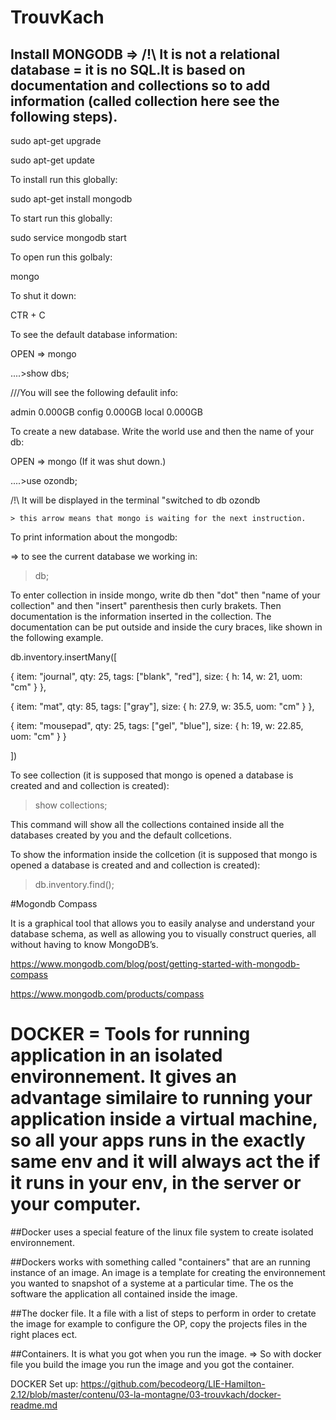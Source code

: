 # TrouvKach

## Install MONGODB => /!\ It is not a relational database = it is no SQL.It is based on documentation and collections so to add information (called collection here see the following steps).

sudo apt-get upgrade

sudo apt-get update

To install run this globally:

sudo apt-get install mongodb

To start run this globally:

sudo service mongodb start

To open run this golbaly:

mongo

To shut it down:

CTR + C

To see the default database information:

OPEN => mongo

....>show dbs;

///You will see the following defaulit info:

admin   0.000GB
config  0.000GB
local   0.000GB

To create a new database. Write the world use and then the name of your db:

OPEN => mongo (If it was shut down.)

....>use ozondb; 

/!\ It will be displayed in the terminal "switched to db ozondb

    > this arrow means that mongo is waiting for the next instruction.
    
 To print information about the mongodb:
 
 => to see the current database we working in:
 
 >db;
 
 To enter collection in inside mongo, write db then "dot" then "name of your collection" and then "insert"  parenthesis then curly brakets. Then documentation is the information inserted in the collection. The documentation can be put outside and inside the cury braces, like shown in the following example.
 
db.inventory.insertMany([

   { item: "journal", qty: 25, tags: ["blank", "red"], size: { h: 14, w: 21, uom: "cm" } },
   
   { item: "mat", qty: 85, tags: ["gray"], size: { h: 27.9, w: 35.5, uom: "cm" } },
   
   { item: "mousepad", qty: 25, tags: ["gel", "blue"], size: { h: 19, w: 22.85, uom: "cm" } }
   
])
 
 
To see collection (it is supposed that mongo is opened a database is created and and collection is created):

> show collections;

This command will show all the collections contained inside all the databases created by you and the default collcetions.

To show the information inside the collcetion (it is supposed that mongo is opened a database is created and and collection is created):

> db.inventory.find();

#Mogondb Compass 

It is a graphical tool that allows you to easily analyse and understand your database schema, as well as allowing you to visually construct queries, all without having to know MongoDB’s.

https://www.mongodb.com/blog/post/getting-started-with-mongodb-compass

https://www.mongodb.com/products/compass


# DOCKER = Tools for running application in an isolated environnement. It gives an advantage similaire to running your application inside a virtual machine, so all your apps runs in the exactly same env and it will always act the if it runs in your env, in the server or your computer.

##Docker uses a special feature of the linux file system to create isolated environnement.

##Dockers works with something called "containers" that are an  running instance of an image. An image is a template for creating the environnement you wanted to snapshot of a systeme at a particular time. The os the software the application all contained inside the image.

##The docker file. It a file with a list of steps to perform in order to cretate the image for example to configure the OP, copy the projects files in the right places ect.

##Containers. It is what you got when you run the image.
 => So with docker file you build the image you run the image and you got the container. 

DOCKER Set up:
https://github.com/becodeorg/LIE-Hamilton-2.12/blob/master/contenu/03-la-montagne/03-trouvkach/docker-readme.md





 
    
 







